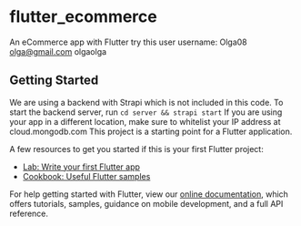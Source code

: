 # flutter_ecommerce

An eCommerce app with Flutter
try this user
username: Olga08
olga@gmail.com
olgaolga

## Getting Started
We are using a backend with Strapi which is not included in this code.
To start the backend server, run `cd server && strapi start`
If you are using your app in a different location, make sure to whitelist your IP address at cloud.mongodb.com
This project is a starting point for a Flutter application.

A few resources to get you started if this is your first Flutter project:

- [Lab: Write your first Flutter app](https://flutter.dev/docs/get-started/codelab)
- [Cookbook: Useful Flutter samples](https://flutter.dev/docs/cookbook)

For help getting started with Flutter, view our
[online documentation](https://flutter.dev/docs), which offers tutorials,
samples, guidance on mobile development, and a full API reference.
